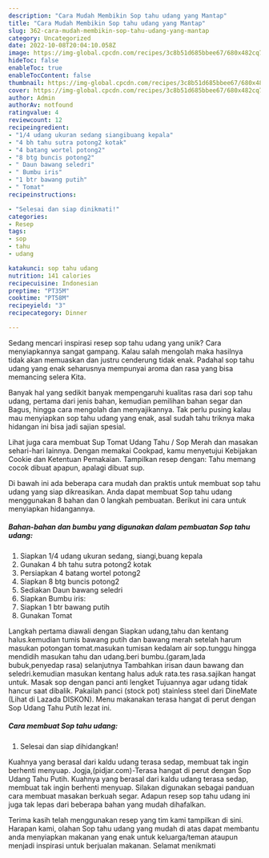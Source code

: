 ```yaml
---
description: "Cara Mudah Membikin Sop tahu udang yang Mantap"
title: "Cara Mudah Membikin Sop tahu udang yang Mantap"
slug: 362-cara-mudah-membikin-sop-tahu-udang-yang-mantap
category: Uncategorized
date: 2022-10-08T20:04:10.058Z
image: https://img-global.cpcdn.com/recipes/3c8b51d685bbee67/680x482cq70/sop-tahu-udang-foto-resep-utama.jpg
hideToc: false
enableToc: true
enableTocContent: false
thumbnail: https://img-global.cpcdn.com/recipes/3c8b51d685bbee67/680x482cq70/sop-tahu-udang-foto-resep-utama.jpg
cover: https://img-global.cpcdn.com/recipes/3c8b51d685bbee67/680x482cq70/sop-tahu-udang-foto-resep-utama.jpg
author: Admin
authorAv: notfound
ratingvalue: 4
reviewcount: 12
recipeingredient:
- "1/4 udang ukuran sedang siangibuang kepala"
- "4 bh tahu sutra potong2 kotak"
- "4 batang wortel potong2"
- "8 btg buncis potong2"
- " Daun bawang seledri"
- " Bumbu iris"
- "1 btr bawang putih"
- " Tomat"
recipeinstructions:

- "Selesai dan siap dinikmati!"
categories:
- Resep
tags:
- sop
- tahu
- udang

katakunci: sop tahu udang 
nutrition: 141 calories
recipecuisine: Indonesian
preptime: "PT35M"
cooktime: "PT58M"
recipeyield: "3"
recipecategory: Dinner

---
```





Sedang mencari inspirasi resep sop tahu udang yang unik? Cara menyiapkannya sangat gampang. Kalau salah mengolah maka hasilnya tidak akan memuaskan dan justru cenderung tidak enak. Padahal sop tahu udang yang enak seharusnya mempunyai aroma dan rasa yang bisa memancing selera Kita.





Banyak hal yang sedikit banyak mempengaruhi kualitas rasa dari sop tahu udang, pertama dari jenis bahan, kemudian pemilihan bahan segar dan Bagus, hingga cara mengolah dan menyajikannya. Tak perlu pusing kalau mau menyiapkan sop tahu udang yang enak,      asal sudah tahu triknya maka hidangan ini bisa jadi sajian spesial.














Lihat juga cara membuat Sup Tomat Udang Tahu / Sop Merah dan masakan sehari-hari lainnya. Dengan memakai Cookpad, kamu menyetujui Kebijakan Cookie dan Ketentuan Pemakaian. Tampilkan resep dengan: Tahu memang cocok dibuat apapun, apalagi dibuat sup.






Di bawah ini ada beberapa cara mudah dan praktis untuk membuat sop tahu udang yang siap dikreasikan. Anda dapat membuat Sop tahu udang menggunakan 8 bahan dan 0 langkah pembuatan. Berikut ini cara untuk menyiapkan hidangannya.

<!--inarticleads1-->

##### Bahan-bahan dan bumbu yang digunakan dalam pembuatan Sop tahu udang:

1. Siapkan 1/4 udang ukuran sedang, siangi,buang kepala
1. Gunakan 4 bh tahu sutra potong2 kotak
1. Persiapkan 4 batang wortel potong2
1. Siapkan 8 btg buncis potong2
1. Sediakan  Daun bawang seledri
1. Siapkan  Bumbu iris:
1. Siapkan 1 btr bawang putih
1. Gunakan  Tomat


Langkah pertama diawali dengan Siapkan udang,tahu dan kentang halus.kemudian tumis bawang putih dan bawang merah setelah harum masukan potongan tomat.masukan tumisan kedalam air sop.tunggu hingga mendidih masukan tahu dan udang.beri bumbu.(garam,lada bubuk,penyedap rasa) selanjutnya Tambahkan irisan daun bawang dan seledri.kemudian masukan kentang halus aduk rata.tes rasa.sajikan hangat untuk. Masak sop dengan panci anti lengket Tujuannya agar udang tidak hancur saat dibalik. Pakailah panci (stock pot) stainless steel dari DineMate (Lihat di Lazada DISKON). Menu makanakan terasa hangat di perut dengan Sop Udang Tahu Putih lezat ini. 

<!--inarticleads2-->

##### Cara membuat Sop tahu udang:


1. Selesai dan siap dihidangkan!

Kuahnya yang berasal dari kaldu udang terasa sedap, membuat tak ingin berhenti menyuap. Jogja,(pidjar.com)-Terasa hangat di perut dengan Sop Udang Tahu Putih. Kuahnya yang berasal dari kaldu udang terasa sedap, membuat tak ingin berhenti menyuap. Silakan digunakan sebagai panduan cara membuat masakan berkuah segar. Adapun resep sop tahu udang ini juga tak lepas dari beberapa bahan yang mudah dihafalkan. 

Terima kasih telah menggunakan resep yang tim kami tampilkan di sini. Harapan kami, olahan Sop tahu udang yang mudah di atas dapat membantu anda menyiapkan makanan yang enak untuk keluarga/teman ataupun menjadi inspirasi untuk berjualan makanan. Selamat menikmati
